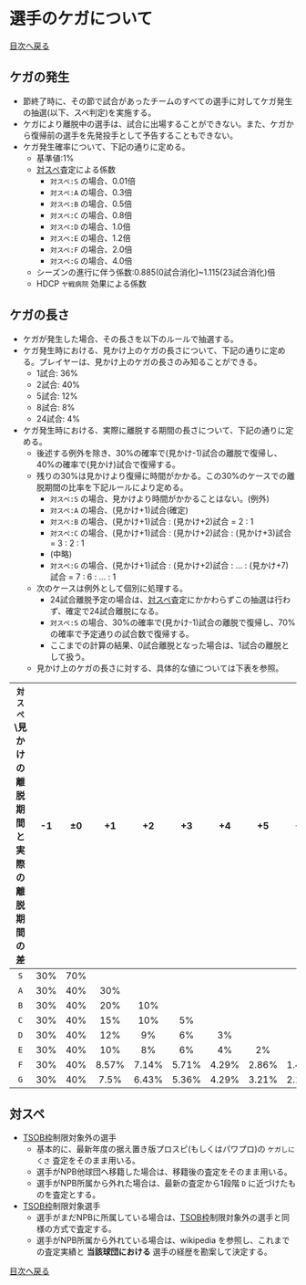 # 選手のケガについて

[目次へ戻る](/README.md)

## ケガの発生

- 節終了時に、その節で試合があったチームのすべての選手に対してケガ発生の抽選(以下、スペ判定)を実施する。
- ケガにより離脱中の選手は、試合に出場することができない。また、ケガから復帰前の選手を先発投手として予告することもできない。
- ケガ発生確率について、下記の通りに定める。
    - 基準値:1%
    - [対スペ](#対スペ)査定による係数
        - `対スペ:S` の場合、0.01倍
        - `対スペ:A` の場合、0.3倍
        - `対スペ:B` の場合、0.5倍
        - `対スペ:C` の場合、0.8倍
        - `対スペ:D` の場合、1.0倍
        - `対スペ:E` の場合、1.2倍
        - `対スペ:F` の場合、2.0倍
        - `対スペ:G` の場合、4.0倍
    - シーズンの進行に伴う係数:0.885(0試合消化)~1.115(23試合消化)倍
    - HDCP `ヤ戦病院` 効果による係数

## ケガの長さ

- ケガが発生した場合、その長さを以下のルールで抽選する。
- ケガ発生時における、見かけ上のケガの長さについて、下記の通りに定める。プレイヤーは、見かけ上のケガの長さのみ知ることができる。
    - 1試合: 36%
    - 2試合: 40%
    - 5試合: 12%
    - 8試合: 8%
    - 24試合: 4%
- ケガ発生時における、実際に離脱する期間の長さについて、下記の通りに定める。
    - 後述する例外を除き、30%の確率で(見かけ-1)試合の離脱で復帰し、40%の確率で(見かけ)試合で復帰する。
    - 残りの30%は見かけより復帰に時間がかかる。この30%のケースでの離脱期間の比率を下記ルールにより定める。
        - `対スペ:S` の場合、見かけより時間がかかることはない。(例外)
        - `対スペ:A` の場合、(見かけ+1)試合(確定)
        - `対スペ:B` の場合、(見かけ+1)試合 : (見かけ+2)試合 = 2 : 1
        - `対スペ:C` の場合、(見かけ+1)試合 : (見かけ+2)試合 : (見かけ+3)試合 = 3 : 2 : 1
        - (中略)
        - `対スペ:G` の場合、(見かけ+1)試合 : (見かけ+2)試合 : … : (見かけ+7)試合 = 7 : 6 : … : 1
    - 次のケースは例外として個別に処理する。
        - 24試合離脱予定の場合は、[対スペ](#対スペ)査定にかかわらずこの抽選は行わず、確定で24試合離脱になる。
        - `対スペ:S` の場合、30%の確率で(見かけ-1)試合の離脱で復帰し、70%の確率で予定通りの試合数で復帰する。
        - ここまでの計算の結果、0試合離脱となった場合は、1試合の離脱として扱う。
    - 見かけ上のケガの長さに対する、具体的な値については下表を参照。

| `対スぺ`\見かけの離脱期間と実際の離脱期間の差 | -1 | ±0 | +1 | +2 | +3 | +4 | +5 | +6 | +7 |
| :---: | :---: | :---: | :---: | :---: | :---: | :---: | :---: | :---: | :---: |
| `S` | 30% | 70% | | | | | | | |
| `A` | 30% | 40% | 30% | | | | | | |
| `B` | 30% | 40% | 20% | 10% | | | | | |
| `C` | 30% | 40% | 15% | 10% | 5% | | | | |
| `D` | 30% | 40% | 12% | 9% | 6% | 3% | | | |
| `E` | 30% | 40% | 10% | 8% | 6% | 4% | 2% | | |
| `F` | 30% | 40% | 8.57% | 7.14% | 5.71% | 4.29% | 2.86% | 1.43% | |
| `G` | 30% | 40% | 7.5% | 6.43% | 5.36% | 4.29% | 3.21% | 2.14% | 1.07% |

## 対スペ

- [TSOB枠](/others.md/#tsob枠)制限対象外の選手
    - 基本的に、最新年度の据え置き版プロスピ(もしくはパワプロ)の `ケガしにくさ` 査定をそのまま用いる。
    - 選手がNPB他球団へ移籍した場合は、移籍後の査定をそのまま用いる。
    - 選手がNPB所属から外れた場合は、最新の査定から1段階 `D` に近づけたものを査定とする。
- [TSOB枠](/others.md/#tsob枠)制限対象選手
    - 選手がまだNPBに所属している場合は、[TSOB枠](/others.md/#tsob枠)制限対象外の選手と同様の方式で査定する。
    - 選手がNPB所属から外れている場合は、wikipedia を参照し、これまでの査定実績と **当該球団における** 選手の経歴を勘案して決定する。

[目次へ戻る](/README.md)
